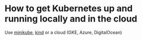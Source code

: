 # How to get Kubernetes up and running locally and in the cloud

Use [minikube](minikube-primer.md), [kind](kind-primer.md) or a cloud (GKE, Azure, DigitalOcean)